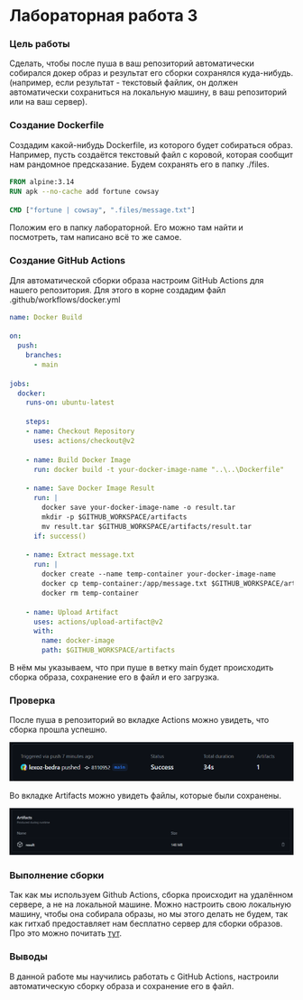 # Лабораторная работа 3

### Цель работы
Сделать, чтобы после пуша в ваш репозиторий автоматически собирался докер образ и результат его сборки сохранялся куда-нибудь.
(например, если результат - текстовый файлик, он должен автоматически сохраниться на локальную машину, в ваш репозиторий или на ваш сервер). 



### Создание Dockerfile

Создадим какой-нибудь Dockerfile, из которого будет собираться образ. 
Например, пусть создаётся текстовый файл с коровой, которая сообщит нам рандомное предсказание. Будем сохранять его в папку ./files.

```dockerfile
FROM alpine:3.14
RUN apk --no-cache add fortune cowsay

CMD ["fortune | cowsay", ".files/message.txt"]
```

Положим его в папку лабораторной. Его можно там найти и посмотреть, там написано всё то же самое.




### Создание GitHub Actions

Для автоматической сборки образа настроим GitHub Actions для нашего репозитория.
Для этого в корне создадим файл .github/workflows/docker.yml

```yml
name: Docker Build

on:
  push:
    branches:
      - main

jobs:
  docker:
    runs-on: ubuntu-latest

    steps:
    - name: Checkout Repository
      uses: actions/checkout@v2

    - name: Build Docker Image
      run: docker build -t your-docker-image-name "..\..\Dockerfile"

    - name: Save Docker Image Result
      run: |
        docker save your-docker-image-name -o result.tar
        mkdir -p $GITHUB_WORKSPACE/artifacts
        mv result.tar $GITHUB_WORKSPACE/artifacts/result.tar
      if: success()

    - name: Extract message.txt
      run: |
        docker create --name temp-container your-docker-image-name
        docker cp temp-container:/app/message.txt $GITHUB_WORKSPACE/artifacts/message.txt
        docker rm temp-container

    - name: Upload Artifact
      uses: actions/upload-artifact@v2
      with:
        name: docker-image
        path: $GITHUB_WORKSPACE/artifacts

```

В нём мы указываем, что при пуше в ветку main будет происходить сборка образа, сохранение его в файл и его загрузка.


### Проверка

После пуша в репозиторий во вкладке Actions можно увидеть, что сборка прошла успешно.

![Сборка](./Pictures/сборка.png)

Во вкладке Artifacts можно увидеть файлы, которые были сохранены.

![Артефакты](./Pictures/артефакты.png)


### Выполнение сборки

Так как мы используем Github Actions, сборка происходит на удалённом сервере, а не на локальной машине. Можно настроить свою локальную машину, чтобы она собирала образы, но мы этого делать не будем, так как гитхаб предоставляет нам бесплатно сервер для сборки образов.
Про это можно почитать [тут](https://docs.github.com/ru/actions/learn-github-actions/understanding-github-actions).


### Выводы

В данной работе мы научились работать с GitHub Actions, настроили автоматическую сборку образа и сохранение его в файл.